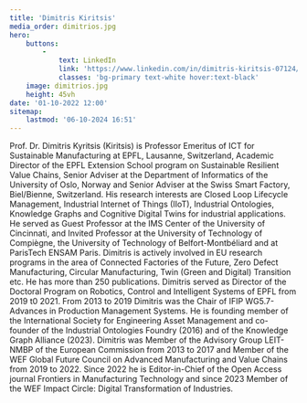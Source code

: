 ```yaml
---
title: 'Dimitris Kiritsis'
media_order: dimitrios.jpg
hero:
    buttons:
        -
            text: LinkedIn
            link: 'https://www.linkedin.com/in/dimitris-kiritsis-07124/'
            classes: 'bg-primary text-white hover:text-black'
    image: dimitrios.jpg
    height: 45vh
date: '01-10-2022 12:00'
sitemap:
    lastmod: '06-10-2024 16:51'
---
```


Prof. Dr. Dimitris Kyritsis (Kiritsis) is Professor Emeritus of ICT for Sustainable Manufacturing at EPFL, Lausanne, Switzerland, Academic Director of the EPFL Extension School program on Sustainable Resilient Value Chains, Senior Adviser at the Department of Informatics of the University of Oslo, Norway and Senior Adviser at the Swiss Smart Factory, Biel/Bienne, Switzerland. His research interests are Closed Loop Lifecycle Management, Industrial Internet of Things (IIoT), Industrial Ontologies, Knowledge Graphs and Cognitive Digital Twins for industrial applications. He served as Guest Professor at the IMS Center of the University of Cincinnati, and Invited Professor at the University of Technology of Compiègne, the University of Technology of Belfort-Montbéliard and at ParisTech ENSAM Paris. Dimitris is actively involved in EU research programs in the area of Connected Factories of the Future, Zero Defect Manufacturing, Circular Manufacturing, Twin (Green and Digital) Transition etc. He has more than 250 publications. Dimitris served as Director of the Doctoral Program on Robotics, Control and Intelligent Systems of EPFL from 2019 t0 2021. From 2013 to 2019 Dimitris was the Chair of IFIP WG5.7-Advances in Production Management Systems. He is founding member of the International Society for Engineering Asset Management and co-founder of the Industrial Ontologies Foundry (2016) and of the Knowledge Graph Alliance (2023). Dimitris was Member of the Advisory Group LEIT-NMBP of the European Commission from 2013 to 2017 and Member of the WEF Global Future Council on Advanced Manufacturing and Value Chains from 2019 to 2022. Since 2022 he is Editor-in-Chief of the Open Access journal Frontiers in Manufacturing Technology and since 2023 Member of the WEF Impact Circle: Digital Transformation of Industries.